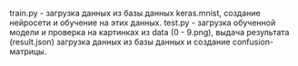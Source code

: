 train.py - загрузка данных из базы данных keras.mnist, создание нейросети и обучение на этих данных.
test.py - загрузка обученной модели и проверка на картинках из data (0 - 9.png), выдача результата (result.json) загрузка данных из базы данных и создание confusion-матрицы.

